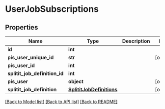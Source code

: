 # UserJobSubscriptions

## Properties
Name | Type | Description | Notes
------------ | ------------- | ------------- | -------------
**id** | **int** |  | 
**pis_user_unique_id** | **str** |  | [optional] 
**pis_user_id** | **int** |  | 
**splitit_job_definition_id** | **int** |  | 
**pis_user** | **object** |  | [optional] 
**splitit_job_definition** | [**SplititJobDefinitions**](SplititJobDefinitions.md) |  | [optional] 

[[Back to Model list]](../README.md#documentation-for-models) [[Back to API list]](../README.md#documentation-for-api-endpoints) [[Back to README]](../README.md)


